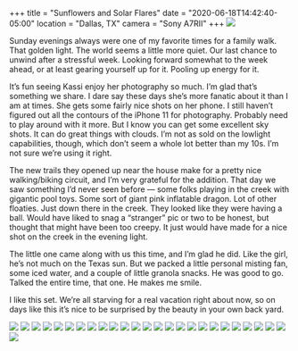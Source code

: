 +++
title = "Sunflowers and Solar Flares"
date = "2020-06-18T14:42:40-05:00"
location = "Dallas, TX"
camera = "Sony A7RII"
+++
<img src="https://live.staticflickr.com/65535/50015066712_d4ec7fe2d3_o.jpg">
<!--more-->
Sunday evenings always were one of my favorite times for a family walk. That golden light. The world seems a little more quiet. Our last chance to unwind after a stressful week. Looking forward somewhat to the week ahead, or at least gearing yourself up for it. Pooling up energy for it.

It’s fun seeing Kassi enjoy her photography so much. I’m glad that’s something we share. I dare say these days she’s more fanatic about it than I am at times. She gets some fairly nice shots on her phone. I still haven’t figured out all the contours of the iPhone 11 for photography. Probably need to play around with it more. But I know you can get some excellent sky shots. It can do great things with clouds. I’m not as sold on the lowlight capabilities, though, which don’t seem a whole lot better than my 10s. I’m not sure we’re using it right.

The new trails they opened up near the house make for a pretty nice walking/biking circuit, and I’m very grateful for the addition. That day we saw something I’d never seen before — some folks playing in the creek with gigantic pool toys. Some sort of giant pink inflatable dragon. Lot of other floaties. Just down there in the creek. They looked like they were having a ball. Would have liked to snag a “stranger” pic or two to be honest, but thought that might have been too creepy. It just would have made for a nice shot on the creek in the evening light.

The little one came along with us this time, and I’m glad he did. Like the girl, he’s not much on the Texas sun. But we packed a little personal misting fan, some iced water, and a couple of little granola snacks. He was good to go. Talked the entire time, that one. He makes me smile.

I like this set. We’re all starving for a real vacation right about now, so on days like this it’s nice to be surprised by the beauty in your own back yard.

<div class="flexbin flexbin-margin">
		<a href="https://live.staticflickr.com/65535/50015067717_265a270637_o.jpg">
			<img src="https://live.staticflickr.com/65535/50015067717_254fd503f6.jpg" /></a>
		<a href="https://live.staticflickr.com/65535/50014806621_0b1a61af9c_o.jpg">
			<img src="https://live.staticflickr.com/65535/50014806621_0d5b2e6b42.jpg" /></a>
		<a href="https://live.staticflickr.com/65535/50014805316_ec646aef58_o.jpg">
			<img src="https://live.staticflickr.com/65535/50014805316_702a99e729.jpg" /></a>
		<a href="https://live.staticflickr.com/65535/50014806011_67271c5e61_o.jpg">
			<img src="https://live.staticflickr.com/65535/50014806011_24bd54d65b.jpg" /></a>
		<a href="https://live.staticflickr.com/65535/50014805446_b656d2c402_o.jpg">
			<img src="https://live.staticflickr.com/65535/50014805446_5583fd97af.jpg" /></a>
		<a href="https://live.staticflickr.com/65535/50014805956_a9cd424588_o.jpg">
			<img src="https://live.staticflickr.com/65535/50014805956_9782ee9784.jpg" /></a>
		<a href="https://live.staticflickr.com/65535/50015066712_d4ec7fe2d3_o.jpg">
			<img src="https://live.staticflickr.com/65535/50015066712_d4e6c84c33.jpg" /></a>
		<a href="https://live.staticflickr.com/65535/50014805091_02e455b235_o.jpg">
			<img src="https://live.staticflickr.com/65535/50014805091_88a1dffd04.jpg" /></a>
		<a href="https://live.staticflickr.com/65535/50015067587_f05b70e42b_o.jpg">
			<img src="https://live.staticflickr.com/65535/50015067587_74179be558.jpg" /></a>
		<a href="https://live.staticflickr.com/65535/50015067132_428d2f988b_o.jpg">
			<img src="https://live.staticflickr.com/65535/50015067132_0b306fb9b8.jpg" /></a>
		<a href="https://live.staticflickr.com/65535/50015067172_ce8b7c7447_o.jpg">
			<img src="https://live.staticflickr.com/65535/50015067172_ff83759f3a.jpg" /></a>
		<a href="https://live.staticflickr.com/65535/50014805871_543a567291_o.jpg">
			<img src="https://live.staticflickr.com/65535/50014805871_290832cf15.jpg" /></a>
		<a href="https://live.staticflickr.com/65535/50014275283_6665935024_o.jpg">
			<img src="https://live.staticflickr.com/65535/50014275283_c933ec467a.jpg" /></a>
		<a href="https://live.staticflickr.com/65535/50015066337_289fddfdbf_o.jpg">
			<img src="https://live.staticflickr.com/65535/50015066337_2b133d5a90.jpg" /></a>
		<a href="https://live.staticflickr.com/65535/50014276193_c748895503_o.jpg">
			<img src="https://live.staticflickr.com/65535/50014276193_4e80c9ce3c.jpg" /></a>
		<a href="https://live.staticflickr.com/65535/50014275863_bd09e33391_o.jpg">
			<img src="https://live.staticflickr.com/65535/50014275863_518965e144.jpg" /></a>
		<a href="https://live.staticflickr.com/65535/50014275153_97d877248e_o.jpg">
			<img src="https://live.staticflickr.com/65535/50014275153_7dda474a2e.jpg" /></a>
		<a href="https://live.staticflickr.com/65535/50014275918_3bbb1eb505_o.jpg">
			<img src="https://live.staticflickr.com/65535/50014275918_5ee31ae91c.jpg" /></a>
		<a href="https://live.staticflickr.com/65535/50015066282_eefd6a9ba2_o.jpg">
			<img src="https://live.staticflickr.com/65535/50015066282_3a62c090eb.jpg" /></a>
		<a href="https://live.staticflickr.com/65535/50014806226_d9f13a9a14_o.jpg">
			<img src="https://live.staticflickr.com/65535/50014806226_d3a06f2653.jpg" /></a>
		<a href="https://live.staticflickr.com/65535/50014806056_b76b388384_o.jpg">
			<img src="https://live.staticflickr.com/65535/50014806056_d79aa2839c.jpg" /></a>
		<a href="https://live.staticflickr.com/65535/50014806711_f93da2e91e_o.jpg">
			<img src="https://live.staticflickr.com/65535/50014806711_8c334a0cfa.jpg" /></a>
		<a href="https://live.staticflickr.com/65535/50015066792_7a31f78ae8_o.jpg">
			<img src="https://live.staticflickr.com/65535/50015066792_a3899d0294.jpg" /></a>
		<a href="https://live.staticflickr.com/65535/50014276003_9caba59491_o.jpg">
			<img src="https://live.staticflickr.com/65535/50014276003_c0810a6712.jpg" /></a>
		<a href="https://live.staticflickr.com/65535/50014276158_f60055fdc4_o.jpg">
			<img src="https://live.staticflickr.com/65535/50014276158_056fd70050.jpg" /></a>
		<a href="https://live.staticflickr.com/65535/50014806416_db159954fd_o.jpg">
			<img src="https://live.staticflickr.com/65535/50014806416_bcda2b65f0.jpg" /></a>
</div>
